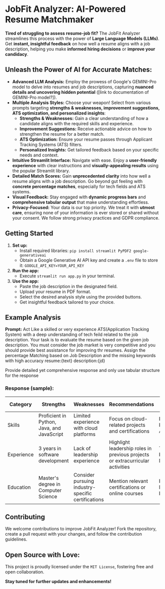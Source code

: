 # JobFit Analyzer: AI-Powered Resume Matchmaker

**Tired of struggling to assess resume-job fit?**  The JobFit Analyzer streamlines this process with the power of **Large Language Models (LLMs)**. Get **instant, insightful feedback** on how well a resume aligns with a job description, helping you make **informed hiring decisions** or **improve your candidacy**.

## Unleash the Power of AI for Accurate Matches:

- **Advanced LLM Analysis:** Employ the prowess of Google's GEMINI-Pro model to delve into resumes and job descriptions, capturing **nuanced details and uncovering hidden potential** ([link to documentation of GEMINI-Pro model?]).
- **Multiple Analysis Styles:** Choose your weapon! Select from various prompts targeting **strengths & weaknesses, improvement suggestions, ATS optimization, and personalized insights**:
    - **Strengths & Weaknesses:** Gain a clear understanding of how a candidate aligns with the required skills and experience.
    - **Improvement Suggestions:** Receive actionable advice on how to strengthen the resume for a better match.
    - **ATS Optimization:** Ensure your resume passes through Applicant Tracking Systems (ATS) filters.
    - **Personalized Insights:** Get tailored feedback based on your specific needs and context.
- **Intuitive Streamlit Interface:** Navigate with ease. Enjoy a **user-friendly experience** with clear instructions and **visually-appealing results** using the popular Streamlit library.
- **Detailed Match Scores:** Gain **unprecedented clarity** into how well a resume aligns with a job description. Go beyond gut feeling with **concrete percentage matches**, especially for tech fields and ATS systems.
- **Visual Feedback:** Stay engaged with **dynamic progress bars** and **comprehensive tabular output** that make understanding effortless.
- **Privacy-Focused:** Your data is our top priority. We treat it with **utmost care**, ensuring none of your information is ever stored or shared without your consent. We follow strong privacy practices and GDPR compliance.


## Getting Started

1. **Set up:**
   - Install required libraries: `pip install streamlit PyPDF2 google-generativeai`
   - Obtain a Google Generative AI API key and create a `.env` file to store it: `GOOGLE_API_KEY=YOUR_API_KEY`
2. **Run the app:**
   - Execute `streamlit run app.py` in your terminal.
3. **Use the app:**
   - Paste the job description in the designated field.
   - Upload your resume in PDF format.
   - Select the desired analysis style using the provided buttons.
   - Get insightful feedback tailored to your choice.

## Example Analysis

**Prompt:** Act Like a skilled or very experience ATS(Application Tracking System) with a deep understanding of tech feild related to the job description. Your task is to evaluate the resume based on the given job description. You must consider the job market is very competitive and you should provide best assistance for improving thr resumes. Assign the percentage Matching based on Job Description and the missing keywords with high accuracy
resume:{text}
description:{jd}

Provide detailed yet comprehensive response and only use tabular structure for the response

### Response (sample):

| Category | Strengths | Weaknesses | Recommendations | Missing Keywords |
|---|---|---|---|---|
| Skills | Proficient in Python, Java, and JavaScript | Limited experience with cloud platforms | Focus on cloud-related projects and certifications | DevOps, Kubernetes, AWS |
| Experience | 3 years in software development | Lack of leadership experience | Highlight leadership roles in previous projects or extracurricular activities | Team Lead, Project Management |
| Education | Master's degree in Computer Science | Consider pursuing industry-specific certifications | Mention relevant certifications or online courses | Big Data, Machine Learning |

## Contributing

We welcome contributions to improve JobFit Analyzer! Fork the repository, create a pull request with your changes, and follow the contribution guidelines.

## Open Source with Love:

This project is proudly licensed under the `MIT License`, fostering free and open collaboration.

**Stay tuned for further updates and enhancements!**
